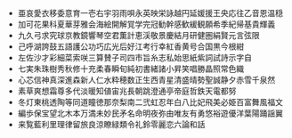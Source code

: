 * 亜哀愛衣移委意育一壱右宇羽雨唄永英映栄詠越円延媛援王央応往乙音恩温穏
* 加可花果科夏華芽雅会海絵開解覚学完冠勧幹感歓緩観願希季紀帰基貴輝義
* 九久弓求究球京教鏡響琴空君薫計恵渓敬景慶結月研健圏絹賢元言弦限
* 己呼湖誇鼓五語護公功巧広光后好江考行幸紅香黄号合国黒今根紺
* 左佐沙才彩細菜索咲三算賛子司四市旨糸志私始思紙紫詞試詩示字自
* 七実朱珠樹秀秋修十充柔春瞬旬純初書緒諸小昇笑唱勝晶照常色織
* 心芯信神真深進森新人仁水粋穂数正生西青星清盛晴勢聖誠静夕赤雪千泉然
* 素草爽想霜尊多代淡暖知値宙兆長朝跳澄通亭帝庭哲鉄天電都努
* 冬灯東桃透陶等同道瞳徳那奈梨南二弐虹忍年白八比妃飛美必姫百富舞風福文
* 編歩保宝望北木本万満未妙民矛名命明夜弥由唯友有勇悠裕遊優洋葉陽踊謡翼
* 来覧藍利里理律留旅良涼瞭緑類令礼鈴零麗恋六論和話
